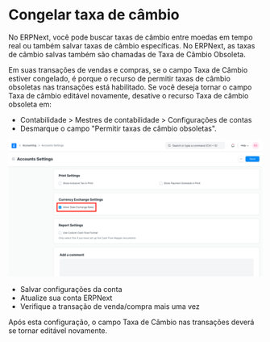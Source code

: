 # Congelar taxa de câmbio



No ERPNext, você pode buscar taxas de câmbio entre moedas em tempo real ou também salvar taxas de câmbio específicas. No ERPNext, as taxas de câmbio salvas também são chamadas de Taxa de Câmbio Obsoleta.


Em suas transações de vendas e compras, se o campo Taxa de Câmbio estiver congelado, é porque o recurso de permitir taxas de câmbio obsoletas nas transações está habilitado. Se você deseja tornar o campo Taxa de câmbio editável novamente, desative o recurso Taxa de câmbio obsoleta em:


* Contabilidade > Mestres de contabilidade > Configurações de contas
* Desmarque o campo "Permitir taxas de câmbio obsoletas".


![Permitir taxas de câmbio obsoletas](/files/allow-stale-exchange-rates.png)
* Salvar configurações da conta
* Atualize sua conta ERPNext
* Verifique a transação de venda/compra mais uma vez


Após esta configuração, o campo Taxa de Câmbio nas transações deverá se tornar editável novamente.



